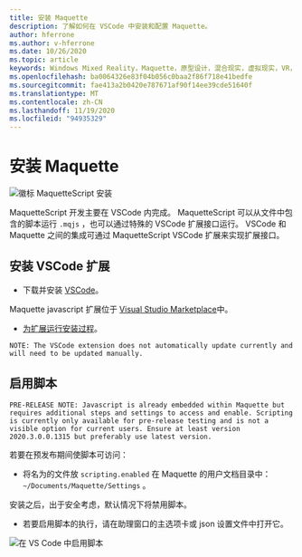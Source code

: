 ```yaml
---
title: 安装 Maquette
description: 了解如何在 VSCode 中安装和配置 Maquette。
author: hferrone
ms.author: v-hferrone
ms.date: 10/26/2020
ms.topic: article
keywords: Windows Mixed Reality，Maquette，原型设计，混合现实，虚拟现实，VR，先生，反馈，反馈中心，bug
ms.openlocfilehash: ba0064326e83f04b056c0baa2f86f718e41bedfe
ms.sourcegitcommit: fae413a2b0420e787671af90f14ee39cde51640f
ms.translationtype: MT
ms.contentlocale: zh-CN
ms.lasthandoff: 11/19/2020
ms.locfileid: "94935329"
---
```

# <a name="installing-maquette"></a>安装 Maquette

<!-- TODO(Harrison): Need consolidated logo with text. -->
![徽标 ](../images/MaquetteIcon.png) MaquetteScript 安装

<!-- TODO(Stefan): Need more explanation on the .mqjs route for running MaquetteScript. -->
MaquetteScript 开发主要在 VSCode 内完成。 MaquetteScript 可以从文件中包含的脚本运行 `.mqjs` ，也可以通过特殊的 VSCode 扩展接口运行。 VSCode 和 Maquette 之间的集成可通过 MaquetteScript VSCode 扩展来实现扩展接口。

## <a name="installing-the-vscode-extension"></a>安装 VSCode 扩展

* 下载并安装 [VSCode](https://code.visualstudio.com)。 

Maquette javascript 扩展位于 [Visual Studio Marketplace](https://marketplace.visualstudio.com/items?itemName=ms-maquette.vscode-maquette-javascript)中。

* [为扩展运行安装过程](vscode:extension/ms-maquette.vscode-maquette-javascript)。

<!-- TODO(Stefan): Are there plans to have the extension update manually in the future? If so, when will this be available? -->
`NOTE: The VSCode extension does not automatically update currently and will need to be updated manually.`

## <a name="enabling-scripting"></a>启用脚本

<!-- TODO(Stefan): Is scripting still a pre-release only option? If and when will it be available for current users? -->
`PRE-RELEASE NOTE: Javascript is already embedded within Maquette but requires additional steps and settings to access and enable. Scripting is currently only available for pre-release testing and is not a visible option for current users. Ensure at least version 2020.3.0.0.1315 but preferably use latest version.`

若要在预发布期间使脚本可访问：

* 将名为的文件放 `scripting.enabled` 在 Maquette 的用户文档目录中： `~/Documents/Maquette/Settings` 。

安装之后，出于安全考虑，默认情况下将禁用脚本。

<!-- TODO(Stefan): Missing a first step where the user has to select the {} tab in VSCode, shown in the screenshot, to access the scripting enabled setting.
                   - Also missing instructions and screenshot on how to turn on scripting in the JSON settings file.
 -->
* 若要启用脚本的执行，请在助理窗口的主选项卡或 json 设置文件中打开它。

![在 VS Code 中启用脚本](images/IntroductionEnableScripting.png)


